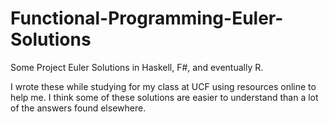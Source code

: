 # Functional-Programming-Euler-Solutions
Some Project Euler Solutions in Haskell, F#, and eventually R. 

I wrote these while studying for my class at UCF using resources online to help me. I think some of these solutions are easier to understand than a lot of the answers found elsewhere.
